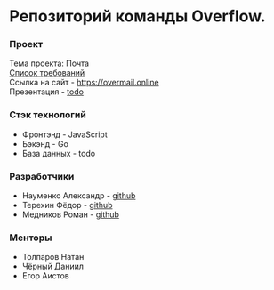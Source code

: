 # Репозиторий команды Overflow.
### Проект

Тема проекта: Почта<br>
[Список требований](https://docs.google.com/spreadsheets/d/1h1QaRvRbF2eBUzdV1tLU62hS68bdNH-bLht6N29uDK8/) <br>
Ссылка на сайт - https://overmail.online<br>
 Презентация - [todo]()

### Стэк технологий

- Фронтэнд - JavaScript
- Бэкэнд - Go
- База данных - todo
  
### Разработчики

- Науменко Александр - [github](https://github.com/sashanau)
- Терехин Фёдор - [github](https://github.com/better0fdead)
- Медников Роман - [github](https://github.com/kllmagn)


### Менторы
- Толпаров Натан 
- Чёрный Даниил
- Егор Аистов


